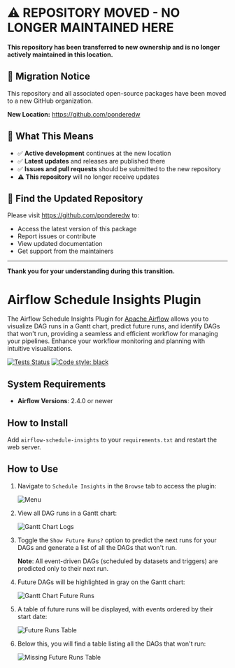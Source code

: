 # ⚠️ REPOSITORY MOVED - NO LONGER MAINTAINED HERE

**This repository has been transferred to new ownership and is no longer actively maintained in this location.**

## 🔄 Migration Notice

This repository and all associated open-source packages have been moved to a new GitHub organization.

**New Location:** https://github.com/ponderedw

## 📍 What This Means

- ✅ **Active development** continues at the new location
- ✅ **Latest updates** and releases are published there
- ✅ **Issues and pull requests** should be submitted to the new repository
- ⚠️ **This repository** will no longer receive updates

## 🔗 Find the Updated Repository

Please visit https://github.com/ponderedw to:
- Access the latest version of this package
- Report issues or contribute
- View updated documentation
- Get support from the maintainers

---

**Thank you for your understanding during this transition.**

# Airflow Schedule Insights Plugin

The Airflow Schedule Insights Plugin for [Apache Airflow](https://github.com/apache/airflow) allows you to visualize DAG runs in a Gantt chart, predict future runs, and identify DAGs that won't run, providing a seamless and efficient workflow for managing your pipelines. Enhance your workflow monitoring and planning with intuitive visualizations.

[![Tests Status](https://github.com/hipposys-ltd/airflow-schedule-insights/workflows/Tests/badge.svg)](https://github.com/hipposys-ltd/airflow-schedule-insights/actions)
[![Code style: black](https://img.shields.io/badge/code%20style-black-000000.svg)](https://github.com/psf/black)

## System Requirements

- **Airflow Versions**: 2.4.0 or newer

## How to Install

Add `airflow-schedule-insights` to your `requirements.txt` and restart the web server.

## How to Use

1. Navigate to `Schedule Insights` in the `Browse` tab to access the plugin:

   ![Menu](https://github.com/hipposys-ltd/airflow-schedule-insights/releases/download/v0.1.0-alpha.0/plugin_menu.png)

2. View all DAG runs in a Gantt chart:

   ![Gantt Chart Logs](https://github.com/hipposys-ltd/airflow-schedule-insights/releases/download/v0.1.0-alpha.0/gantt_chart_history_logs.png)

3. Toggle the `Show Future Runs?` option to predict the next runs for your DAGs and generate a list of all the DAGs that won't run.

   **Note**: All event-driven DAGs (scheduled by datasets and triggers) are predicted only to their next run.

4. Future DAGs will be highlighted in gray on the Gantt chart:

   ![Gantt Chart Future Runs](https://github.com/hipposys-ltd/airflow-schedule-insights/releases/download/v0.1.0-alpha.0/gantt_chart_future_runs.png)

5. A table of future runs will be displayed, with events ordered by their start date:

   ![Future Runs Table](https://github.com/hipposys-ltd/airflow-schedule-insights/releases/download/v0.1.0-alpha.0/future_runs_table.png)

6. Below this, you will find a table listing all the DAGs that won't run:

   ![Missing Future Runs Table](https://github.com/hipposys-ltd/airflow-schedule-insights/releases/download/v0.1.0-alpha.0/missing_future_runs_table.png)
